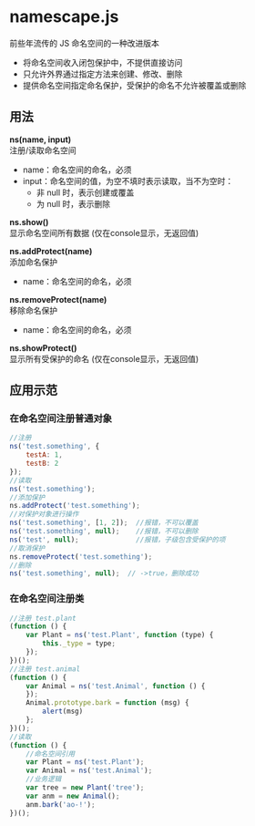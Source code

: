 # namescape.js

前些年流传的 JS 命名空间的一种改进版本

- 将命名空间收入闭包保护中，不提供直接访问
- 只允许外界通过指定方法来创建、修改、删除
- 提供命名空间指定命名保护，受保护的命名不允许被覆盖或删除

## 用法

**ns(name, input)**  
注册/读取命名空间

- name：命名空间的命名，必须
- input：命名空间的值，为空不填时表示读取，当不为空时：
	- 非 null 时，表示创建或覆盖
	- 为 null 时，表示删除

**ns.show()**  
显示命名空间所有数据 (仅在console显示，无返回值)

**ns.addProtect(name)**  
添加命名保护

- name：命名空间的命名，必须

**ns.removeProtect(name)**  
移除命名保护
 
- name：命名空间的命名，必须

**ns.showProtect()**  
显示所有受保护的命名 (仅在console显示，无返回值)


## 应用示范

### 在命名空间注册普通对象
```js
//注册
ns('test.something', {
    testA: 1,
    testB: 2
});
//读取
ns('test.something');
//添加保护
ns.addProtect('test.something');
//对保护对象进行操作
ns('test.something', [1, 2]);  //报错，不可以覆盖
ns('test.something', null);    //报错，不可以删除
ns('test', null);              //报错，子级包含受保护的项
//取消保护
ns.removeProtect('test.something');
//删除
ns('test.something', null);  // ->true，删除成功 
```

### 在命名空间注册类
```js
//注册 test.plant
(function () {
    var Plant = ns('test.Plant', function (type) {
        this._type = type;
    });
})();
//注册 test.animal
(function () {
    var Animal = ns('test.Animal', function () {
    });
    Animal.prototype.bark = function (msg) {
        alert(msg)
    };
})();
//读取
(function () {
    //命名空间引用
    var Plant = ns('test.Plant');
    var Animal = ns('test.Animal');
    //业务逻辑
    var tree = new Plant('tree');
    var anm = new Animal();
    anm.bark('ao-!');
})();
```